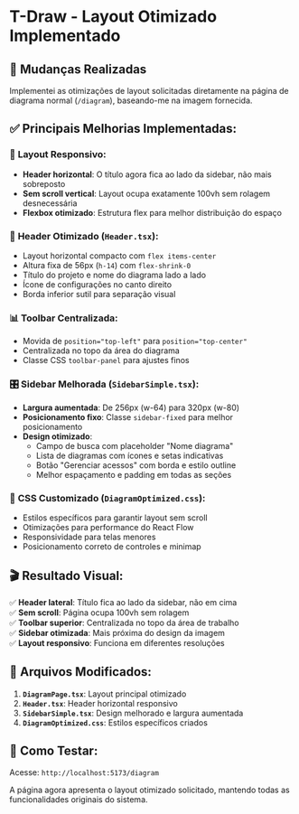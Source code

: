 # T-Draw - Layout Otimizado Implementado

## 🎯 Mudanças Realizadas

Implementei as otimizações de layout solicitadas diretamente na página de diagrama normal (`/diagram`), baseando-me na imagem fornecida.

## ✅ **Principais Melhorias Implementadas:**

### 🎨 **Layout Responsivo:**
- **Header horizontal**: O título agora fica ao lado da sidebar, não mais sobreposto
- **Sem scroll vertical**: Layout ocupa exatamente 100vh sem rolagem desnecessária
- **Flexbox otimizado**: Estrutura flex para melhor distribuição do espaço

### 🧭 **Header Otimizado (`Header.tsx`):**
- Layout horizontal compacto com `flex items-center`
- Altura fixa de 56px (`h-14`) com `flex-shrink-0`
- Título do projeto e nome do diagrama lado a lado
- Ícone de configurações no canto direito
- Borda inferior sutil para separação visual

### 📊 **Toolbar Centralizada:**
- Movida de `position="top-left"` para `position="top-center"`
- Centralizada no topo da área do diagrama
- Classe CSS `toolbar-panel` para ajustes finos

### 🎛️ **Sidebar Melhorada (`SidebarSimple.tsx`):**
- **Largura aumentada**: De 256px (w-64) para 320px (w-80)
- **Posicionamento fixo**: Classe `sidebar-fixed` para melhor posicionamento
- **Design otimizado**:
  - Campo de busca com placeholder "Nome diagrama"
  - Lista de diagramas com ícones e setas indicativas
  - Botão "Gerenciar acessos" com borda e estilo outline
  - Melhor espaçamento e padding em todas as seções

### 💄 **CSS Customizado (`DiagramOptimized.css`):**
- Estilos específicos para garantir layout sem scroll
- Otimizações para performance do React Flow
- Responsividade para telas menores
- Posicionamento correto de controles e minimap

## 🎬 **Resultado Visual:**

✅ **Header lateral**: Título fica ao lado da sidebar, não em cima  
✅ **Sem scroll**: Página ocupa 100vh sem rolagem  
✅ **Toolbar superior**: Centralizada no topo da área de trabalho  
✅ **Sidebar otimizada**: Mais próxima do design da imagem  
✅ **Layout responsivo**: Funciona em diferentes resoluções  

## 🔧 **Arquivos Modificados:**

1. **`DiagramPage.tsx`**: Layout principal otimizado
2. **`Header.tsx`**: Header horizontal responsivo
3. **`SidebarSimple.tsx`**: Design melhorado e largura aumentada
4. **`DiagramOptimized.css`**: Estilos específicos criados

## 🧪 **Como Testar:**

Acesse: `http://localhost:5173/diagram`

A página agora apresenta o layout otimizado solicitado, mantendo todas as funcionalidades originais do sistema.
